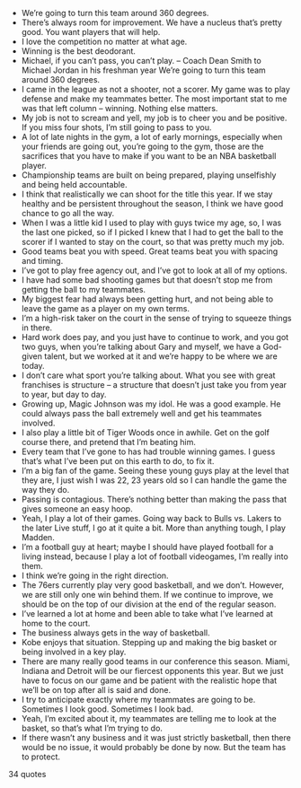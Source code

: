  - We’re going to turn this team around 360 degrees.
 - There’s always room for improvement. We have a nucleus that’s pretty good. You want players that will help.
 - I love the competition no matter at what age.
 - Winning is the best deodorant.
 - Michael, if you can’t pass, you can’t play. – Coach Dean Smith to Michael Jordan in his freshman year We’re going to turn this team around 360 degrees.
 - I came in the league as not a shooter, not a scorer. My game was to play defense and make my teammates better. The most important stat to me was that left column – winning. Nothing else matters.
 - My job is not to scream and yell, my job is to cheer you and be positive. If you miss four shots, I’m still going to pass to you.
 - A lot of late nights in the gym, a lot of early mornings, especially when your friends are going out, you’re going to the gym, those are the sacrifices that you have to make if you want to be an NBA basketball player.
 - Championship teams are built on being prepared, playing unselfishly and being held accountable.
 - I think that realistically we can shoot for the title this year. If we stay healthy and be persistent throughout the season, I think we have good chance to go all the way.
 - When I was a little kid I used to play with guys twice my age, so, I was the last one picked, so if I picked I knew that I had to get the ball to the scorer if I wanted to stay on the court, so that was pretty much my job.
 - Good teams beat you with speed. Great teams beat you with spacing and timing.
 - I’ve got to play free agency out, and I’ve got to look at all of my options.
 - I have had some bad shooting games but that doesn’t stop me from getting the ball to my teammates.
 - My biggest fear had always been getting hurt, and not being able to leave the game as a player on my own terms.
 - I’m a high-risk taker on the court in the sense of trying to squeeze things in there.
 - Hard work does pay, and you just have to continue to work, and you got two guys, when you’re talking about Gary and myself, we have a God-given talent, but we worked at it and we’re happy to be where we are today.
 - I don’t care what sport you’re talking about. What you see with great franchises is structure – a structure that doesn’t just take you from year to year, but day to day.
 - Growing up, Magic Johnson was my idol. He was a good example. He could always pass the ball extremely well and get his teammates involved.
 - I also play a little bit of Tiger Woods once in awhile. Get on the golf course there, and pretend that I’m beating him.
 - Every team that I’ve gone to has had trouble winning games. I guess that’s what I’ve been put on this earth to do, to fix it.
 - I’m a big fan of the game. Seeing these young guys play at the level that they are, I just wish I was 22, 23 years old so I can handle the game the way they do.
 - Passing is contagious. There’s nothing better than making the pass that gives someone an easy hoop.
 - Yeah, I play a lot of their games. Going way back to Bulls vs. Lakers to the later Live stuff, I go at it quite a bit. More than anything tough, I play Madden.
 - I’m a football guy at heart; maybe I should have played football for a living instead, because I play a lot of football videogames, I’m really into them.
 - I think we’re going in the right direction.
 - The 76ers currently play very good basketball, and we don’t. However, we are still only one win behind them. If we continue to improve, we should be on the top of our division at the end of the regular season.
 - I’ve learned a lot at home and been able to take what I’ve learned at home to the court.
 - The business always gets in the way of basketball.
 - Kobe enjoys that situation. Stepping up and making the big basket or being involved in a key play.
 - There are many really good teams in our conference this season. Miami, Indiana and Detroit will be our fiercest opponents this year. But we just have to focus on our game and be patient with the realistic hope that we’ll be on top after all is said and done.
 - I try to anticipate exactly where my teammates are going to be. Sometimes I look good. Sometimes I look bad.
 - Yeah, I’m excited about it, my teammates are telling me to look at the basket, so that’s what I’m trying to do.
 - If there wasn’t any business and it was just strictly basketball, then there would be no issue, it would probably be done by now. But the team has to protect.

34 quotes